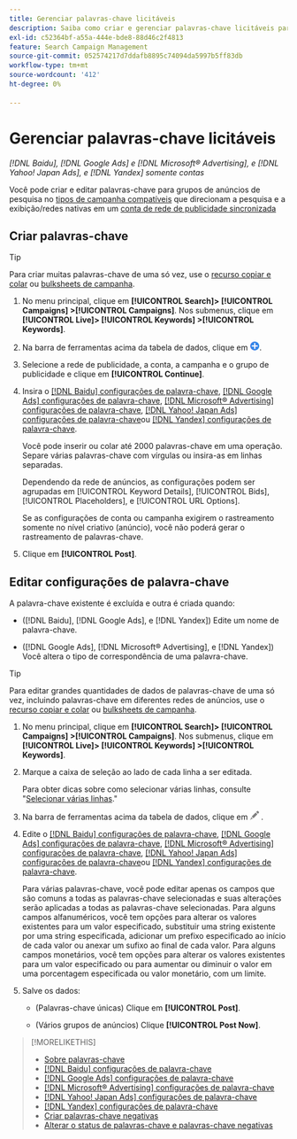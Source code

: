 ```yaml
---
title: Gerenciar palavras-chave licitáveis
description: Saiba como criar e gerenciar palavras-chave licitáveis para grupos de anúncios de pesquisa.
exl-id: c52364bf-a55a-444e-bde8-88d46c2f4813
feature: Search Campaign Management
source-git-commit: 052574217d7ddafb8895c74094da5997b5ff83db
workflow-type: tm+mt
source-wordcount: '412'
ht-degree: 0%

---
```


# Gerenciar palavras-chave licitáveis

*[!DNL Baidu], [!DNL Google Ads] e [!DNL Microsoft® Advertising], e [!DNL Yahoo! Japan Ads], e [!DNL Yandex] somente contas*

Você pode criar e editar palavras-chave para grupos de anúncios de pesquisa no [tipos de campanha compatíveis](/help/search-social-commerce/introduction/supported-inventory.md) que direcionam a pesquisa e a exibição/redes nativas em um [conta de rede de publicidade sincronizada](/help/search-social-commerce/campaign-management/accounts/ad-network-account-about.md)

## Criar palavras-chave

>[!TIP]
>
>Para criar muitas palavras-chave de uma só vez, use o [recurso copiar e colar](/help/search-social-commerce/campaign-management/campaigns/copy-paste.md) ou [bulksheets de campanha](/help/search-social-commerce/campaign-management/bulksheets/bulksheet-about.md).

1. No menu principal, clique em **[!UICONTROL Search]> [!UICONTROL Campaigns] >[!UICONTROL Campaigns]**. Nos submenus, clique em **[!UICONTROL Live]> [!UICONTROL Keywords] >[!UICONTROL Keywords]**.

1. Na barra de ferramentas acima da tabela de dados, clique em ![Criar](/help/search-social-commerce/assets/add.png "Criar").

1. Selecione a rede de publicidade, a conta, a campanha e o grupo de publicidade e clique em **[!UICONTROL Continue]**.

1. Insira o [[!DNL Baidu] configurações de palavra-chave](keyword-settings-baidu.md), [[!DNL Google Ads] configurações de palavra-chave](keyword-settings-google.md), [[!DNL Microsoft® Advertising] configurações de palavra-chave](keyword-settings-microsoft.md), [[!DNL Yahoo! Japan Ads] configurações de palavra-chave](keyword-settings-yahoo-japan.md)ou [[!DNL Yandex] configurações de palavra-chave](keyword-settings-yandex.md).

   Você pode inserir ou colar até 2000 palavras-chave em uma operação. Separe várias palavras-chave com vírgulas ou insira-as em linhas separadas.

   Dependendo da rede de anúncios, as configurações podem ser agrupadas em [!UICONTROL Keyword Details], [!UICONTROL Bids], [!UICONTROL Placeholders], e [!UICONTROL URL Options].

   Se as configurações de conta ou campanha exigirem o rastreamento somente no nível criativo (anúncio), você não poderá gerar o rastreamento de palavras-chave.

1. Clique em **[!UICONTROL Post]**.

## Editar configurações de palavra-chave

A palavra-chave existente é excluída e outra é criada quando:

* ([!DNL Baidu], [!DNL Google Ads], e [!DNL Yandex]) Edite um nome de palavra-chave.

* ([!DNL Google Ads], [!DNL Microsoft® Advertising], e [!DNL Yandex]) Você altera o tipo de correspondência de uma palavra-chave.

>[!TIP]
>
>Para editar grandes quantidades de dados de palavras-chave de uma só vez, incluindo palavras-chave em diferentes redes de anúncios, use o [recurso copiar e colar](/help/search-social-commerce/campaign-management/campaigns/copy-paste.md) ou [bulksheets de campanha](/help/search-social-commerce/campaign-management/bulksheets/bulksheet-about.md).

1. No menu principal, clique em **[!UICONTROL Search]> [!UICONTROL Campaigns] >[!UICONTROL Campaigns]**. Nos submenus, clique em **[!UICONTROL Live]> [!UICONTROL Keywords] >[!UICONTROL Keywords]**.

1. Marque a caixa de seleção ao lado de cada linha a ser editada.

   Para obter dicas sobre como selecionar várias linhas, consulte &quot;[Selecionar várias linhas](/help/search-social-commerce/common-tasks/navigation-editing-selection/multiple-rows-select.md).&quot;

1. Na barra de ferramentas acima da tabela de dados, clique em ![Editar](/help/search-social-commerce/assets/edit.png "Editar") .

1. Edite o [[!DNL Baidu] configurações de palavra-chave](keyword-settings-baidu.md), [[!DNL Google Ads] configurações de palavra-chave](keyword-settings-google.md), [[!DNL Microsoft® Advertising] configurações de palavra-chave](keyword-settings-microsoft.md), [[!DNL Yahoo! Japan Ads] configurações de palavra-chave](keyword-settings-yahoo-japan.md)ou [[!DNL Yandex] configurações de palavra-chave](keyword-settings-yandex.md).

   Para várias palavras-chave, você pode editar apenas os campos que são comuns a todas as palavras-chave selecionadas e suas alterações serão aplicadas a todas as palavras-chave selecionadas. Para alguns campos alfanuméricos, você tem opções para alterar os valores existentes para um valor especificado, substituir uma string existente por uma string especificada, adicionar um prefixo especificado ao início de cada valor ou anexar um sufixo ao final de cada valor. Para alguns campos monetários, você tem opções para alterar os valores existentes para um valor especificado ou para aumentar ou diminuir o valor em uma porcentagem especificada ou valor monetário, com um limite.

1. Salve os dados:

   * (Palavras-chave únicas) Clique em **[!UICONTROL Post]**.

   * (Vários grupos de anúncios) Clique **[!UICONTROL Post Now]**.

>[!MORELIKETHIS]
>
>* [Sobre palavras-chave](keyword-about.md)
>* [[!DNL Baidu] configurações de palavra-chave](keyword-settings-baidu.md)
>* [[!DNL Google Ads] configurações de palavra-chave](keyword-settings-google.md)
>* [[!DNL Microsoft® Advertising] configurações de palavra-chave](keyword-settings-microsoft.md)
>* [[!DNL Yahoo! Japan Ads] configurações de palavra-chave](keyword-settings-yahoo-japan.md)
>* [[!DNL Yandex] configurações de palavra-chave](keyword-settings-yandex.md)
>* [Criar palavras-chave negativas](/help/search-social-commerce/campaign-management/campaigns/keyword-negative-create.md)
>* [Alterar o status de palavras-chave e palavras-chave negativas](keyword-status-edit.md)
